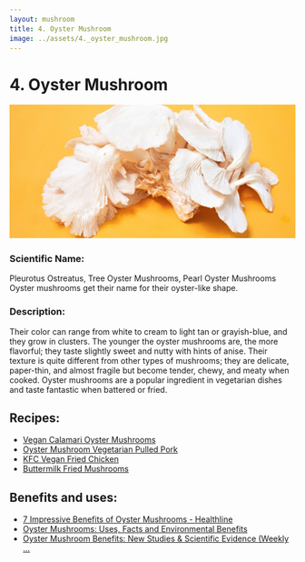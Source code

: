 ```yaml
---
layout: mushroom
title: 4. Oyster Mushroom
image: ../assets/4._oyster_mushroom.jpg
---
```


# 4. Oyster Mushroom

![4. Oyster Mushroom](../assets/4._oyster_mushroom.jpg)

### Scientific Name:
Pleurotus Ostreatus, Tree Oyster Mushrooms, Pearl Oyster Mushrooms Oyster mushrooms get their name for their oyster-like shape.

### Description:
Their color can range from white to cream to light tan or grayish-blue, and they grow in clusters. The younger the oyster mushrooms are, the more flavorful; they taste slightly sweet and nutty with hints of anise. Their texture is quite different from other types of mushrooms; they are delicate, paper-thin, and almost fragile but become tender, chewy, and meaty when cooked. Oyster mushrooms are a popular ingredient in vegetarian dishes and taste fantastic when battered or fried.

## Recipes:
- [Vegan Calamari Oyster Mushrooms](https://www.sidechef.com/de/recipes/11531/vegan_calamari_oyster_mushrooms/)
- [Oyster Mushroom Vegetarian Pulled Pork](https://www.sidechef.com/de/recipes/10617/mushroom_pulled_pork/)
- [KFC Vegan Fried Chicken](https://www.sidechef.com/de/recipes/31625/kfc_style_vegan_fried_chicken/)
- [Buttermilk Fried Mushrooms](https://www.sidechef.com/de/recipes/22129/buttermilk_fried_mushrooms/)

## Benefits and uses:
- [7 Impressive Benefits of Oyster Mushrooms - Healthline](https://www.healthline.com/nutrition/oyster-mushroom-benefits)
- [Oyster Mushrooms: Uses, Facts and Environmental Benefits](https://www.mushroom-appreciation.com/oyster-mushrooms.html)
- [Oyster Mushroom Benefits: New Studies & Scientific Evidence (Weekly ...](https://www.shroomer.com/oyster-mushrooms-benefits-research/)
